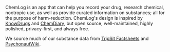 ChemLog is an app that can help you record your drug, research chemical, nootropic use, as well as provide curated information on substances; all for the purpose of harm-reduction. ChemLog's design is inspired by [KnowDrugs](https://knowdrugs.app/) and [ChemDiary](https://chemdiary.com/), but open source, well-maintained, highly polished, privacy-first, and always free.

We source much of our substance data from [TripSit Factsheets](https://drugs.tripsit.me/) and [PsychonautWiki](https://psychonautwiki.org/wiki/Main_Page).
